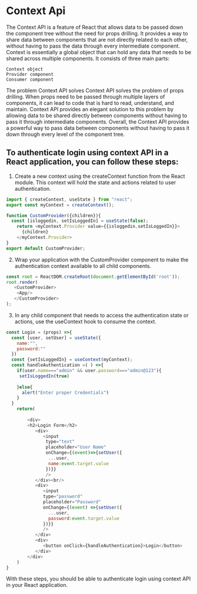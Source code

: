 
# Context Api


The Context API is a feature of React that allows data to be passed down the component tree without the need for props drilling. It provides a way to share data between components that are not directly related to each other, without having to pass the data through every intermediate component.
Context is essentially a global object that can hold any data that needs to be shared across multiple components. It consists of three main parts:

    Context object
    Provider component
    Consumer component

The problem Context API solves Context API solves the problem of props drilling. When props need to be passed through multiple layers of components, it can lead to code that is hard to read, understand, and maintain. Context API provides an elegant solution to this problem by allowing data to be shared directly between components without having to pass it through intermediate components.
Overall, the Context API provides a powerful way to pass data between components without having to pass it down through every level of the component tree.

## To authenticate login using context API in a React application, you can follow these steps:

1. Create a new context using the createContext function from the React module. This context will hold the state and actions related to user authentication.



```javascript
import { createContext, useState } from "react";
export const myContext = createContext();

function CustomProvider({children}){
  const [isloggedin, setIsLoggedIn] = useState(false);
    return <myContext.Provider value={{isloggedin,setIsLoggedIn}}>
      {children}
    </myContext.Provider>
}
export default CustomProvider;
```
2. Wrap your application with the CustomProvider component to make the authentication context available to all child components.
```javascript
const root = ReactDOM.createRoot(document.getElementById('root'));
root.render(
   <CustomProvider>
    <App/>
   </CustomProvider>
);
```
3. In any child component that needs to access the authentication state or actions, use the useContext hook to consume the context.
```javascript
const Login = (props) =>{
  const [user, setUser] = useState({
    name:"",
    password:""
  })
  const {setIsLoggedIn} = useContext(myContext);
  const handleAuthentication =( ) =>{
    if(user.name==="admin" && user.password==="admin@123"){
     setIsLoggedIn(true)  
     
    }else{
      alert("Enter proper Credentials")
    }
  }
    return(
        
        <div>
        <h2>Login Form</h2>
           <div>
              <input 
               type="text"
               placeholder="User Name"
               onChange={(event)=>{setUser({
                ...user,
                name:event.target.value
               })}}
               />
           </div><br/>
           <div>
              <input  
              type="password"  
              placeholder="Password"
              onChange={(event) =>{setUser({
                ...user,
                password:event.target.value
              })}}
              />
           </div>
           <div>
              <button onClick={handleAuthentication}>Login</button>
           </div>
        </div>
    )
}
```
With these steps, you should be able to authenticate login using context API in your React application.
